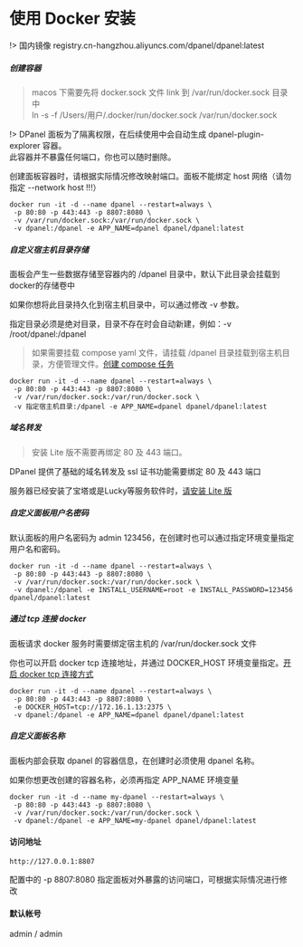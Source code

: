 # 使用 Docker 安装

!> 国内镜像 registry.cn-hangzhou.aliyuncs.com/dpanel/dpanel:latest


##### 创建容器

> macos 下需要先将 docker.sock 文件 link 到 /var/run/docker.sock 目录中 \
> ln -s -f /Users/用户/.docker/run/docker.sock /var/run/docker.sock

!> DPanel 面板为了隔离权限，在后续使用中会自动生成 dpanel-plugin-explorer 容器。\
此容器并不暴露任何端口，你也可以随时删除。

创建面板容器时，请根据实际情况修改映射端口。面板不能绑定 host 网络（请勿指定 --network host !!!）

```
docker run -it -d --name dpanel --restart=always \
 -p 80:80 -p 443:443 -p 8807:8080 \
 -v /var/run/docker.sock:/var/run/docker.sock \
 -v dpanel:/dpanel -e APP_NAME=dpanel dpanel/dpanel:latest
```

##### 自定义宿主机目录存储

面板会产生一些数据存储至容器内的 /dpanel 目录中，默认下此目录会挂载到docker的存储卷中

如果你想将此目录持久化到宿主机目录中，可以通过修改 -v 参数。

指定目录必须是绝对目录，目录不存在时会自动新建，例如：-v /root/dpanel:/dpanel 

> 如果需要挂载 compose yaml 文件，请挂载 /dpanel 目录挂载到宿主机目录，方便管理文件。[创建 compose 任务](zh-cn/manual/compose/create?id=通过挂载存储路径的方式创建)

```
docker run -it -d --name dpanel --restart=always \
 -p 80:80 -p 443:443 -p 8807:8080 \
 -v /var/run/docker.sock:/var/run/docker.sock \
 -v 指定宿主机目录:/dpanel -e APP_NAME=dpanel dpanel/dpanel:latest
```

##### 域名转发

> 安装 Lite 版不需要再绑定 80 及 443 端口。

DPanel 提供了基础的域名转发及 ssl 证书功能需要绑定 80 及 443 端口

服务器已经安装了宝塔或是Lucky等服务软件时，[请安装 Lite 版](/zh-cn/install/docker-lite)


##### 自定义面板用户名密码

默认面板的用户名密码为 admin 123456，在创建时也可以通过指定环境变量指定用户名和密码。

```
docker run -it -d --name dpanel --restart=always \
 -p 80:80 -p 443:443 -p 8807:8080 \
 -v /var/run/docker.sock:/var/run/docker.sock \
 -v dpanel:/dpanel -e INSTALL_USERNAME=root -e INSTALL_PASSWORD=123456 dpanel/dpanel:latest
```

##### 通过 tcp 连接 docker

面板请求 docker 服务时需要绑定宿主机的 /var/run/docker.sock 文件

你也可以开启 docker tcp 连接地址，并通过 DOCKER_HOST 环境变量指定。[开启 docker tcp 连接方式](zh-cn/manual/system/remote)

```
docker run -it -d --name dpanel --restart=always \
 -p 80:80 -p 443:443 -p 8807:8080 \
 -e DOCKER_HOST=tcp://172.16.1.13:2375 \
 -v dpanel:/dpanel -e APP_NAME=dpanel dpanel/dpanel:latest
```


##### 自定义面板名称

面板内部会获取 dpanel 的容器信息，在创建时必须使用 dpanel 名称。

如果你想更改创建的容器名称，必须再指定 APP_NAME 环境变量

```
docker run -it -d --name my-dpanel --restart=always \
 -p 80:80 -p 443:443 -p 8807:8080 \
 -v /var/run/docker.sock:/var/run/docker.sock \
 -v dpanel:/dpanel -e APP_NAME=my-dpanel dpanel/dpanel:latest
```


#### 访问地址

```
http://127.0.0.1:8807
```

配置中的 -p 8807:8080 指定面板对外暴露的访问端口，可根据实际情况进行修改

#### 默认帐号 

admin / admin

